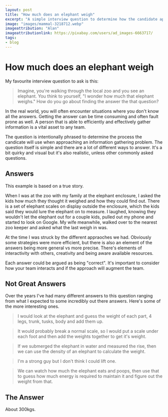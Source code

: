 ```yaml
---
layout: post
title: "How much does an elephant weigh"
excerpt: "A simple interview question to determine how the candidate approaches a problem."
image: "images/mammal-3218712.webp"
imageattribution: "Alan"
imageattributionlink: https://pixabay.com/users/ad_images-6663717/
tags:
- blog
---
```


# How much does an elephant weigh

My favourite interview question to ask is this:

> Imagine, you're walking through the local zoo and you see an elephant.
> You think to yourself, "I wonder how much that elephant weighs."
> How do you go about finding the answer the that question?

In the real world, you will often encounter situations where you don't know all the answers.
Getting the answer can be time consuming and often fault prone as well.
A person that is able to efficiently and effectively gather information is a vital asset to any team.

The question is intentionally phrased to determine the process the candicate will use when approaching an information gathering problem.
The question itself is simple and there are a lot of different ways to answer.
It's a bit quirky and visual but it's also realistic, unless other commonly asked questions.

## Answers

This example is based on a true story.

When I was at the zoo with my family at the elephant enclosure, I asked the kids how much they thought it weighed and how they could find out.
There is a set of elephant scales on display outside the enclosure, which the kids said they would lure the elephant on to measure.
I laughed, knowing they wouldn't let the elephant out for a couple kids, pulled out my phone and started to look on Google.
My wife meanwhile, walked over to the nearest zoo keeper and asked what the last weigh in was.

At the time I was struck by the different appraoches we had.
Obviously some strategies were more efficient, but there is also an element of the answers being more general vs more precise.
There's elements of interactivity with others, creativity and being aware available resources.

Each answer could be argued as being "correct".
It's important to consider how your team interacts and if the approach will augment the team.

## Not Great Answers

Over the years I've had many different answers to this question ranging from what I expected to some incredibly out there answers.
Here's some of the more interesting ones.

> I would look at the elephant and guess the weight of each part, 4 legs, trunk, tusks, body and add them up.

> It would probably break a normal scale, so I would put a scale under each foot and then add the weights together to get it's weight.

> If we submerged the elephant in water and measured the rise, then we can use the density of an elephant to calculate the weight.

> I'm a strong guy but I don't think I could lift one.

> We can watch how much the elephant eats and poops, then use that to guess how much energy is required to maintain it and figure out the weight from that.

## The Answer

About 300kgs.